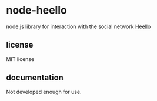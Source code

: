 # node-heello

node.js library for interaction with the social network [Heello](https://developer.heello.com)

## license

MIT license

## documentation

Not developed enough for use.
